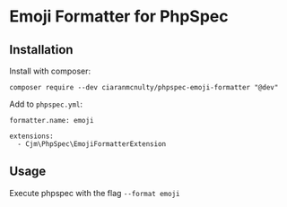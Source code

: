 # Emoji Formatter for PhpSpec

## Installation

Install with composer:

```
composer require --dev ciaranmcnulty/phpspec-emoji-formatter "@dev"
```

Add to `phpspec.yml`:

```
formatter.name: emoji

extensions:
  - Cjm\PhpSpec\EmojiFormatterExtension
```

## Usage

Execute phpspec with the flag `--format emoji`

